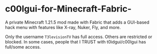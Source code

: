 # c00lgui-for-Minecraft-Fabric-
A private Minecraft 1.21.5 mod made with Fabric that adds a GUI-based hack menu with features like X-ray, Nuker, Fly, and more.

Only the username `T3levisionTV` has full access. Others are restricted or blocked. In some cases, people that I TRUST with t0idgui/c00lgui has full/some access.
